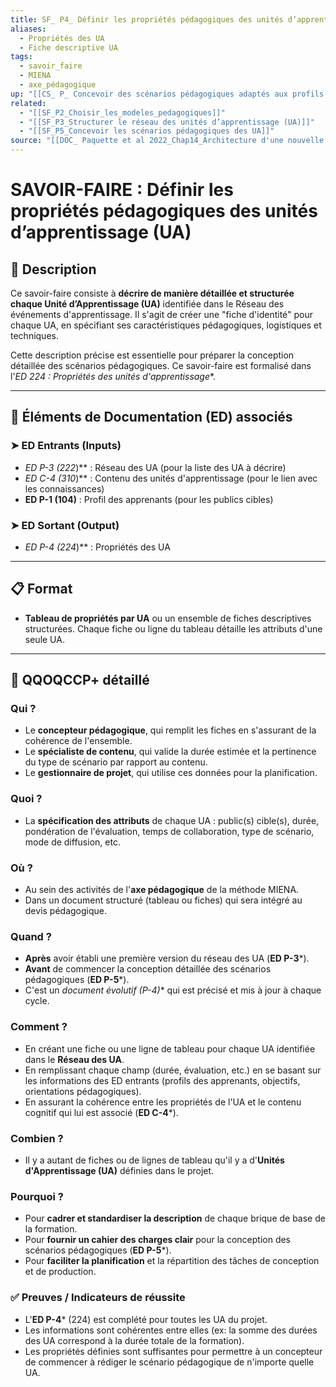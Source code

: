 ```yaml
---
title: SF_ P4_ Définir les propriétés pédagogiques des unités d’apprentissage (UA)
aliases:
  - Propriétés des UA
  - Fiche descriptive UA
tags:
  - savoir_faire
  - MIENA
  - axe_pédagogique
up: "[[CS_ P_ Concevoir des scénarios pédagogiques adaptés aux profils des apprenants et aux objectifs d’apprentissage]]"
related:
  - "[[SF_P2_Choisir_les_modeles_pedagogiques]]"
  - "[[SF_P3_Structurer le réseau des unités d’apprentissage (UA)]]"
  - "[[SF_P5_Concevoir les scénarios pédagogiques des UA]]"
source: "[[DOC_ Paquette et al 2022_Chap14_Architecture d'une nouvelle méthode d'ingénierie des ENA_ MIENA]]"
---
```


# SAVOIR-FAIRE : Définir les propriétés pédagogiques des unités d’apprentissage (UA)

## 📌 Description
Ce savoir-faire consiste à **décrire de manière détaillée et structurée chaque Unité d’Apprentissage (UA)** identifiée dans le Réseau des événements d'apprentissage. Il s'agit de créer une "fiche d'identité" pour chaque UA, en spécifiant ses caractéristiques pédagogiques, logistiques et techniques.

Cette description précise est essentielle pour préparer la conception détaillée des scénarios pédagogiques. Ce savoir-faire est formalisé dans l'**ED 224* : Propriétés des unités d'apprentissage**.

---
## 🔄 Éléments de Documentation (ED) associés

### ➤ ED Entrants (Inputs)
* **ED P-3* (222*)** : Réseau des UA (pour la liste des UA à décrire)
* **ED C-4* (310*)** : Contenu des unités d'apprentissage (pour le lien avec les connaissances)
* **ED P-1 (104)** : Profil des apprenants (pour les publics cibles)

### ➤ ED Sortant (Output)
* **ED P-4* (224*)** : Propriétés des UA

---
## 📋 Format
- **Tableau de propriétés par UA** ou un ensemble de fiches descriptives structurées. Chaque fiche ou ligne du tableau détaille les attributs d'une seule UA.

---

## 🔎 QQOQCCP+ détaillé

### Qui ?
- Le **concepteur pédagogique**, qui remplit les fiches en s'assurant de la cohérence de l'ensemble.
- Le **spécialiste de contenu**, qui valide la durée estimée et la pertinence du type de scénario par rapport au contenu.
- Le **gestionnaire de projet**, qui utilise ces données pour la planification.

### Quoi ?
- La **spécification des attributs** de chaque UA : public(s) cible(s), durée, pondération de l'évaluation, temps de collaboration, type de scénario, mode de diffusion, etc.

### Où ?
- Au sein des activités de l'**axe pédagogique** de la méthode MIENA.
- Dans un document structuré (tableau ou fiches) qui sera intégré au devis pédagogique.

### Quand ?
- **Après** avoir établi une première version du réseau des UA (**ED P-3***).
- **Avant** de commencer la conception détaillée des scénarios pédagogiques (**ED P-5***).
- C'est un **document évolutif (P-4*)** qui est précisé et mis à jour à chaque cycle.

### Comment ?
- En créant une fiche ou une ligne de tableau pour chaque UA identifiée dans le **Réseau des UA**.
- En remplissant chaque champ (durée, évaluation, etc.) en se basant sur les informations des ED entrants (profils des apprenants, objectifs, orientations pédagogiques).
- En assurant la cohérence entre les propriétés de l'UA et le contenu cognitif qui lui est associé (**ED C-4***).

### Combien ?
- Il y a autant de fiches ou de lignes de tableau qu'il y a d'**Unités d'Apprentissage (UA)** définies dans le projet.

### Pourquoi ?
- Pour **cadrer et standardiser la description** de chaque brique de base de la formation.
- Pour **fournir un cahier des charges clair** pour la conception des scénarios pédagogiques (**ED P-5***).
- Pour **faciliter la planification** et la répartition des tâches de conception et de production.

### ✅ Preuves / Indicateurs de réussite
- L'**ED P-4*** (224)  est complété pour toutes les UA du projet.
- Les informations sont cohérentes entre elles (ex: la somme des durées des UA correspond à la durée totale de la formation).
- Les propriétés définies sont suffisantes pour permettre à un concepteur de commencer à rédiger le scénario pédagogique de n'importe quelle UA.